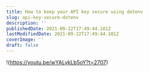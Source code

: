 ```yaml
---
title: How to keep your API key secure using dotenv
slug: api-key-secure-dotenv
description: ''
publishedDate: 2021-09-22T17:49:44.101Z
lastModifiedDate: 2021-09-22T17:49:44.101Z
coverImage: ''
draft: false
---
```


!(https://youtu.be/wYALykLb5oY?t=2707)
